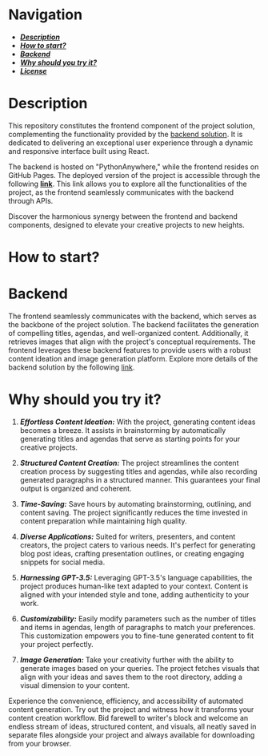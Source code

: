 # Navigation
* ***[Description](#description)***
* ***[How to start?](#how-to-start)***
* ***[Backend](#backend)***
* ***[Why should you try it?](#why-should-you-try-it)***
* ***[License](#license)***

# Description

This repository constitutes the frontend component of the project solution, complementing the functionality provided by the [backend solution](https://github.com/LeatherDiamond/chatGPT-content-generator). It is dedicated to delivering an exceptional user experience through a dynamic and responsive interface built using React.

The backend is hosted on "PythonAnywhere," while the frontend resides on GitHub Pages. The deployed version of the project is accessible through the following **[link](https://leatherdiamond.github.io/chatGPT-content-generator-Frontend/)**. This link allows you to explore all the functionalities of the project, as the frontend seamlessly communicates with the backend through APIs.

Discover the harmonious synergy between the frontend and backend components, designed to elevate your creative projects to new heights.

# How to start?


# Backend

The frontend seamlessly communicates with the backend, which serves as the backbone of the project solution. The backend facilitates the generation of compelling titles, agendas, and well-organized content. Additionally, it retrieves images that align with the project's conceptual requirements. The frontend leverages these backend features to provide users with a robust content ideation and image generation platform. Explore more details of the backend solution by the following [link](https://github.com/LeatherDiamond/chatGPT-content-generator).

# Why should you try it?

1. ***Effortless Content Ideation:*** With the project, generating content ideas becomes a breeze. It assists in brainstorming by automatically generating titles and agendas that serve as starting points for your creative projects.

2. ***Structured Content Creation:*** The project streamlines the content creation process by suggesting titles and agendas, while also recording generated paragraphs in a structured manner. This guarantees your final output is organized and coherent.

3. ***Time-Saving:*** Save hours by automating brainstorming, outlining, and content saving. The project significantly reduces the time invested in content preparation while maintaining high quality.

4. ***Diverse Applications:*** Suited for writers, presenters, and content creators, the project caters to various needs. It's perfect for generating blog post ideas, crafting presentation outlines, or creating engaging snippets for social media.

5. ***Harnessing GPT-3.5:*** Leveraging GPT-3.5's language capabilities, the project produces human-like text adapted to your context. Content is aligned with your intended style and tone, adding authenticity to your work.

6. ***Customizability:*** Easily modify parameters such as the number of titles and items in agendas, length of paragraphs to match your preferences. This customization empowers you to fine-tune generated content to fit your project perfectly.

7. ***Image Generation:*** Take your creativity further with the ability to generate images based on your queries. The project fetches visuals that align with your ideas and saves them to the root directory, adding a visual dimension to your content.

Experience the convenience, efficiency, and accessibility of automated content generation. Try out the project and witness how it transforms your content creation workflow. Bid farewell to writer's block and welcome an endless stream of ideas, structured content, and visuals, all neatly saved in separate files alongside your project and always available for downloading from your browser.
